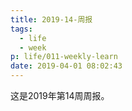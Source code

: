 ```yaml
---
title: 2019-14-周报
tags:
  - life
  - week
p: life/011-weekly-learn
date: 2019-04-01 08:02:43
---
```


这是2019年第14周周报。


